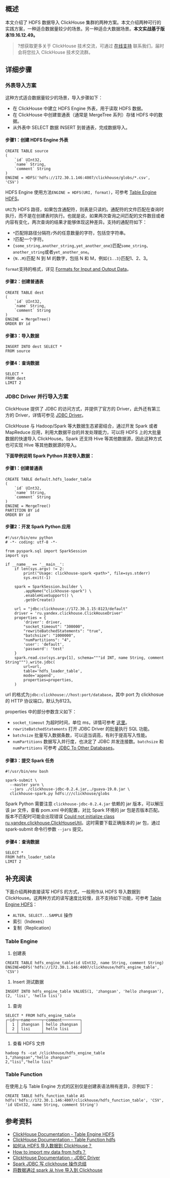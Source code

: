 ## 概述
本文介绍了 HDFS 数据导入 ClickHouse 集群的两种方案。本文介绍两种可行的实践方案，一种适合数据量较少的场景。另一种适合大数据场景。**本文实战基于版本19.16.12.49。**
>?想获取更多关于 ClickHouse 技术交流，可通过 [在线支持](https://cloud.tencent.com/online-service?from=connect-us) 联系我们，届时会将您拉入 ClickHouse 技术交流群。

## 详细步骤
### 外表导入方案
这种方式适合数据量较少的场景，导入步骤如下：
- 在 ClickHouse 中建立 HDFS Engine 外表，用于读取 HDFS 数据。
- 在 ClickHouse 中创建普通表（通常是 MergeTree 系列）存储 HDFS 中的数据。
- 从外表中 SELECT 数据 INSERT 到普通表，完成数据导入。

#### 步骤1：创建 HDFS Engine 外表
```
CREATE TABLE source
(
    `id` UInt32, 
    `name` String, 
    `comment` String
)
ENGINE = HDFS('hdfs://172.30.1.146:4007/clickhouse/globs/*.csv', 'CSV')
```

HDFS Engine 使用方法`ENGINE = HDFS(URI, format)`，可参考 [Table Engine HDFS](https://clickhouse.tech/docs/en/operations/table_engines/hdfs/)。

`URI`为 HDFS 路径，如果包含通配符，则表是只读的。通配符的文件匹配在查询时执行，而不是在创建表时执行。也就是说，如果两次查询之间匹配的文件数目或者内容有变化，两次查询的结果才能够体现这种差异。支持的通配符如下：
- `*`匹配除路径分隔符`/`外的任意数量的字符，包括空字符串。
- `?`匹配一个字符。
- `{some_string,another_string,yet_another_one}`匹配`some_string`、`another_string`或者`yet_another_one`。
- `{N..M}`匹配 N 到 M 的数字，包括 N 和 M，例如`{1..3}`匹配1、2、3。

`format`支持的格式，详见 [Formats for Input and Output Data](https://clickhouse.tech/docs/en/interfaces/formats/#formats)。

#### 步骤2：创建普通表
```
CREATE TABLE dest
(
    `id` UInt32, 
    `name` String, 
    `comment` String
)
ENGINE = MergeTree()
ORDER BY id
```

#### 步骤3：导入数据
```
INSERT INTO dest SELECT *
FROM source
```

#### 步骤4：查询数据
```
SELECT *
FROM dest
LIMIT 2
```

### JDBC Driver 并行导入方案
ClickHouse 提供了 JDBC 的访问方式，并提供了官方的 Driver，此外还有第三方的 Driver，详情可参见 [JDBC Driver](https://clickhouse.tech/docs/en/interfaces/jdbc/)。

ClickHouse 与 Hadoop/Spark 等大数据生态紧密结合，通过开发 Spark 或者 MapReduce 应用，利用大数据平台的并发处理能力，可以将 HDFS 上的大批量数据的快速导入 ClickHouse。Spark 还支持 Hive 等其他数据源，因此这种方式也可实现 Hive 等其他数据源的导入。

**下面举例说明 Spark Python 并发导入数据：**

#### 步骤1：创建普通表
```
CREATE TABLE default.hdfs_loader_table
(
    `id` UInt32, 
    `name` String, 
    `comment` String
)
ENGINE = MergeTree()
PARTITION BY id
ORDER BY id
```

#### 步骤2：开发 Spark Python 应用
```
#!/usr/bin/env python
# -*- coding: utf-8 -*-
 
from pyspark.sql import SparkSession
import sys
 
if __name__ == '__main__':
    if len(sys.argv) != 2:
        print("Usage: clickhouse-spark <path>", file=sys.stderr)
        sys.exit(-1)
 
    spark = SparkSession.builder \
        .appName("clickhouse-spark") \
        .enableHiveSupport() \
        .getOrCreate()
 
    url = "jdbc:clickhouse://172.30.1.15:8123/default"
    driver = 'ru.yandex.clickhouse.ClickHouseDriver'
    properties = {
        'driver': driver,
        "socket_timeout": "300000",
        "rewriteBatchedStatements": "true",
        "batchsize": "1000000",
        "numPartitions": "4",
        'user': 'default',
        'password': 'test'
    }
    spark.read.csv(sys.argv[1], schema="""id INT, name String, comment String""").write.jdbc(
        url=url,
        table='hdfs_loader_table',
        mode='append',
        properties=properties,
    )
```

url 的格式为`jdbc:clickhouse://host:port/database`，其中 port 为 clickhosue 的 HTTP 协议端口，默认为8123。

properties 中的部分参数含义如下：
- `socket_timeout` 为超时时间，单位 ms，详情可参考 [这里](https://github.com/ClickHouse/clickhouse-jdbc/issues/159#issuecomment-364423414)。
- `rewriteBatchedStatements` 打开 JDBC Driver 的批量执行 SQL 功能。
- `batchsize` 批量写入数据条数，可以适当调高，有利于提高写入性能。
- `numPartitions` 数据写入并行度，也决定了 JDBC 并发连接数。`batchsize` 和 `numPartitions` 可参考 [JDBC To Other Databases](https://spark.apache.org/docs/latest/sql-data-sources-jdbc.html)。

#### 步骤3：提交 Spark 任务
```
#!/usr/bin/env bash
 
spark-submit \
  --master yarn \
  --jars ./clickhouse-jdbc-0.2.4.jar,./guava-19.0.jar \
  clickhouse-spark.py hdfs:///clickhouse/globs
```
Spark Python 需要注意 `clickhouse-jdbc-0.2.4.jar` 依赖的 jar 版本，可以解压该 jar 文件，查看 pom.xml 中的配置，对比 Spark 环境的 jar 包是否版本匹配。版本不匹配时可能会出现错误 [Could not initialize class ru.yandex.clickhouse.ClickHouseUtil](https://github.com/ClickHouse/clickhouse-jdbc/issues/138)。这时需要下载正确版本的 jar 包，通过 spark-submit 命令行参数 `--jars` 提交。

#### 步骤4：查询数据
```
SELECT *
FROM hdfs_loader_table
LIMIT 2
```

## 补充阅读

下面介绍两种直接读写 HDFS 的方式，一般用作从 HDFS 导入数据到 ClickHouse。这两种方式的读写速度比较慢，且不支持如下功能，可参考 [Table Engine HDFS](https://clickhouse.tech/docs/en/operations/table_engines/hdfs/)：
- `ALTER`、`SELECT...SAMPLE` 操作
- 索引（Indexes）
- 复制（Replication）

### Table Engine
1. 创建表
```
CREATE TABLE hdfs_engine_table(id UInt32, name String, comment String) ENGINE=HDFS('hdfs://172.30.1.146:4007/clickhouse/hdfs_engine_table', 'CSV')
```
1. Insert 测试数据
```
INSERT INTO hdfs_engine_table VALUES(1, 'zhangsan', 'hello zhangsan'),(2, 'lisi', 'hello lisi')
```
1. 查询
```
SELECT * FROM hdfs_engine_table
┌─id─┬─name─────┬─comment────────┐
│  1 │ zhangsan │ hello zhangsan │
│  2 │ lisi     │ hello lisi     │
└────┴──────────┴────────────────┘
```
1. 查看 HDFS 文件
```
hadoop fs -cat /clickhouse/hdfs_engine_table
1,"zhangsan","hello zhangsan"
2,"lisi","hello lisi"
```

### Table Function
在使用上与 Table Engine 方式的区别仅是创建表语法稍有差异，示例如下：
```
CREATE TABLE hdfs_function_table AS hdfs('hdfs://172.30.1.146:4007/clickhouse/hdfs_function_table', 'CSV', 'id UInt32, name String, comment String')
```

## 参考资料
- [ClickHouse Documentation - Table Engine HDFS](https://clickhouse.tech/docs/en/operations/table_engines/hdfs/)
- [ClickHouse Documentation - Table Function hdfs](https://clickhouse.tech/docs/en/query_language/table_functions/hdfs/)
- [如何从 HDFS 导入数据到 ClickHouse？](https://blog.csdn.net/yangzhaohui168/article/details/88583489)
- [How to import my data from hdfs？](https://github.com/ClickHouse/ClickHouse/issues/1614)
- [ClickHouse Documentation - JDBC Driver](https://clickhouse.tech/docs/en/interfaces/jdbc/)
- [Spark JDBC 写 clickhouse 操作总结](https://toutiao.io/posts/m63yw89/preview)
- [将数据通过 spark 从 hive 导入到 Clickhouse](https://wchch.github.io/2018/12/20/将数据通过spark从hive导入到Clickhouse/)
